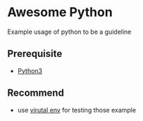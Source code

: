 # Awesome Python
Example usage of python to be a guideline

## Prerequisite

- [Python3](https://www.python.org/downloads/)

## Recommend 

- use [virutal env](https://docs.python.org/3.7/library/venv.html) for testing those example
